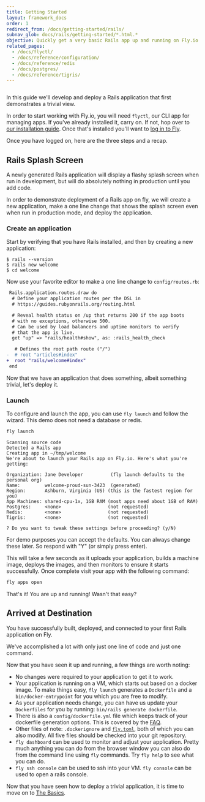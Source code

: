 ```yaml
---
title: Getting Started
layout: framework_docs
order: 1
redirect_from: /docs/getting-started/rails/
subnav_glob: docs/rails/getting-started/*.html.*
objective: Quickly get a very basic Rails app up and running on Fly.io. This guide is the fastest way to try using Fly, so if you're short on time start here.
related_pages:
  - /docs/flyctl/
  - /docs/reference/configuration/
  - /docs/reference/redis
  - /docs/postgres/
  - /docs/reference/tigris/
---
```


<div>
  <img src="/static/images/rails-intro.webp" srcset="/static/images/rails-intro@2x.webp 2x" alt="">
</div>

In this guide we'll develop and deploy a Rails application that first
demonstrates a trivial view.

In order to start working with Fly.io, you will need `flyctl`, our CLI app for managing apps. If you've already installed it, carry on. If not, hop over to [our installation guide](/docs/flyctl/install/). Once that's installed you'll want to [log in to Fly](/docs/getting-started/sign-up-sign-in/).

Once you have logged on, here are the three steps and a recap.

## Rails Splash Screen

A newly generated Rails application will display a flashy splash screen when
run in development, but will do absolutely nothing in production until you
add code.

In order to demonstrate deployment of a Rails app on fly, we will create a new application, make
a one line change that shows the splash screen even when run in production mode,
and deploy the application.

### Create an application

Start by verifying that you have Rails installed, and then by
creating a new application:

``` shell
$ rails --version
$ rails new welcome
$ cd welcome
```

Now use your favorite editor to make a one line change to `config/routes.rb`:

``` diff
 Rails.application.routes.draw do
  # Define your application routes per the DSL in
  # https://guides.rubyonrails.org/routing.html

  # Reveal health status on /up that returns 200 if the app boots
  # with no exceptions, otherwise 500.
  # Can be used by load balancers and uptime monitors to verify
  # that the app is live.
  get "up" => "rails/health#show", as: :rails_health_check

   # Defines the root path route ("/")
-  # root "articles#index"
+  root "rails/welcome#index"
 end
 ```

 Now that we have an application that does something, albeit something trivial,
 let's deploy it.

### Launch

To configure and launch the app, you can use `fly launch` and follow the
wizard.  This demo does not need a database or redis.

```cmd
fly launch
```
```output
Scanning source code
Detected a Rails app
Creating app in ~/tmp/welcome
We're about to launch your Rails app on Fly.io. Here's what you're getting:

Organization: Jane Developer          (fly launch defaults to the personal org)
Name:         welcome-proud-sun-3423  (generated)
Region:       Ashburn, Virginia (US) (this is the fastest region for you)
App Machines: shared-cpu-1x, 1GB RAM (most apps need about 1GB of RAM)
Postgres:     <none>                 (not requested)
Redis:        <none>                 (not requested)
Tigris:       <none>                 (not requested)

? Do you want to tweak these settings before proceeding? (y/N) 
```

For demo purposes you can accept the defaults.  You can always change these later.
So respond with "Y" (or simply press enter).

This will take a few seconds as it uploads your application, builds a machine image,
deploys the images, and then monitors to ensure it starts successfully. Once complete
visit your app with the following command:

```cmd
fly apps open
```

That's it!  You are up and running!  Wasn't that easy?

## Arrived at Destination

You have successfully built, deployed, and connected to your first Rails application on Fly.

We've accomplished a lot with only just one line of code and
just one command.

Now that you have seen it up and running, a few things are worth noting:

  * No changes were required to your application to get it to work.
  * Your application is running on a VM, which starts out based on a
    docker image. To make things easy, `fly launch` generates a
    `Dockerfile` and a `bin/docker-entrypoint` for you which you are free to modify.
  * As your application needs change, you can have us update your `Dockerfiles` for you by running: `bin/rails generate dockerfile`.
  * There is also a `config/dockerfile.yml` file which keeps track of your
    dockerfile generation options.  This is covered by the
    [FAQ](/docs/rails/getting-started/dockerfiles/).
  * Other files of note: `.dockerignore` and
    [`fly.toml`](https://fly.io/docs/reference/configuration/), both of which
    you can also modify.
    All five files should be checked into your git repository.
  * `fly dashboard` can be used to monitor and adjust your application. Pretty
    much anything you can do from the browser window you can also do from the
    command line using `fly` commands. Try `fly help` to see what you can do.
  * `fly ssh console` can be used to ssh into your VM. `fly console` can be used to open a rails console.

Now that you have seen how to deploy a trivial application, it is time
to move on to [The Basics](../../rails/the-basics/).
